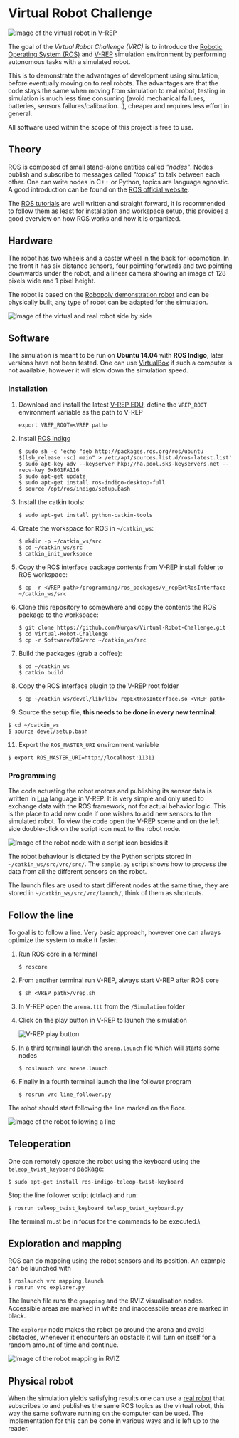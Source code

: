 # Virtual Robot Challenge

![Image of the virtual robot in V-REP](Media/robot.png)

The goal of the *Virtual Robot Challenge (VRC)* is to introduce the [Robotic Operating System (ROS)](http://www.ros.org/) and [V-REP](http://www.coppeliarobotics.com/) simulation environment by performing autonomous tasks with a simulated robot.

This is to demonstrate the advantages of development using simulation, before eventually moving on to real robots. The advantages are that the code stays the same when moving from simulation to real robot, testing in simulation is much less time consuming (avoid mechanical failures, batteries, sensors failures/calibration...), cheaper and requires less effort in general.

All software used within the scope of this project is free to use.

## Theory

ROS is composed of small stand-alone entities called *"nodes"*. Nodes publish and subscribe to messages called *"topics"* to talk between each other. One can write nodes in C++ or Python, topics are language agnostic. A good introduction can be found on the [ROS official website](http://wiki.ros.org/ROS/Introduction).

The [ROS tutorials](http://wiki.ros.org/ROS/Tutorials) are well written and straight forward, it is recommended to follow them as least for installation and workspace setup, this provides a good overview on how ROS works and how it is organized.

## Hardware

The robot has two wheels and a caster wheel in the back for locomotion. In the front it has six distance sensors, four pointing forwards and two pointing downwards under the robot, and a linear camera showing an image of 128 pixels wide and 1 pixel height.

The robot is based on the [Robopoly demonstration robot](https://github.com/Robopoly/Printed-base) and can be physically built, any type of robot can be adapted for the simulation.

![Image of the virtual and real robot side by side](Media/virtual_real.png)

## Software

The simulation is meant to be run on **Ubuntu 14.04** with **ROS Indigo**, later versions have not been tested. One can use [VirtualBox](https://www.virtualbox.org/wiki/Downloads) if such a computer is not available, however it will slow down the simulation speed.

### Installation

1. Download and install the latest [V-REP EDU](http://www.coppeliarobotics.com/downloads.html), define the `VREP_ROOT` environment variable as the path to V-REP

   ```
   export VREP_ROOT=<VREP path>
   ```

2. Install [ROS Indigo](http://wiki.ros.org/indigo/Installation/Ubuntu)

   ```
   $ sudo sh -c 'echo "deb http://packages.ros.org/ros/ubuntu $(lsb_release -sc) main" > /etc/apt/sources.list.d/ros-latest.list'
   $ sudo apt-key adv --keyserver hkp://ha.pool.sks-keyservers.net --recv-key 0xB01FA116
   $ sudo apt-get update
   $ sudo apt-get install ros-indigo-desktop-full
   $ source /opt/ros/indigo/setup.bash
   ```

3. Install the catkin tools:

   ```
   $ sudo apt-get install python-catkin-tools
   ```

4. Create the workspace for ROS in `~/catkin_ws`:

   ```
   $ mkdir -p ~/catkin_ws/src
   $ cd ~/catkin_ws/src
   $ catkin_init_workspace
   ```

5. Copy the ROS interface package contents from V-REP install folder to ROS workspace:

   ```
   $ cp -r <VREP path>/programming/ros_packages/v_repExtRosInterface ~/catkin_ws/src
   ```

7. Clone this repository to somewhere and copy the contents the ROS package to the workspace:

   ```
   $ git clone https://github.com/Nurgak/Virtual-Robot-Challenge.git
   $ cd Virtual-Robot-Challenge
   $ cp -r Software/ROS/vrc ~/catkin_ws/src
   ```

8. Build the packages (grab a coffee):

   ```
   $ cd ~/catkin_ws
   $ catkin build
   ```

9. Copy the ROS interface plugin to the V-REP root folder

   ```
   $ cp ~/catkin_ws/devel/lib/libv_repExtRosInterface.so <VREP path>
   ```

10. Source the setup file, **this needs to be done in every new terminal**:

   ```
   $ cd ~/catkin_ws
   $ source devel/setup.bash
   ```

11. Export the `ROS_MASTER_URI` environment variable

   ```
   $ export ROS_MASTER_URI=http://localhost:11311
   ```

### Programming

The code actuating the robot motors and publishing its sensor data is written in [Lua](https://www.lua.org/about.html) language in V-REP. It is very simple and only used to exchange data with the ROS framework, not for actual behavior logic. This is the place to add new code if one wishes to add new sensors to the simulated robot. To view the code open the V-REP scene and on the left side double-click on the script icon next to the robot node.

![Image of the robot node with a script icon besides it](Media/lua_script.png)

The robot behaviour is dictated by the Python scripts stored in `~/catkin_ws/src/vrc/src/`. The `sample.py` script shows how to process the data from all the different sensors on the robot.

The launch files are used to start different nodes at the same time, they are stored in `~/catkin_ws/src/vrc/launch/`, think of them as shortcuts.

## Follow the line

To goal is to follow a line. Very basic approach, however one can always optimize the system to make it faster.

1. Run ROS core in a terminal

   ```
   $ roscore
   ```

2. From another terminal run V-REP, always start V-REP after ROS core

   ```
   $ sh <VREP path>/vrep.sh
   ```

3. In V-REP open the `arena.ttt` from the `/Simulation` folder
4. Click on the play button in V-REP to launch the simulation

   ![V-REP play button](Media/play.png)

5. In a third terminal launch the `arena.launch` file which will starts some nodes

   ```
   $ roslaunch vrc arena.launch
   ```

6. Finally in a fourth terminal launch the line follower program

   ```
   $ rosrun vrc line_follower.py
   ```

The robot should start following the line marked on the floor.

![Image of the robot following a line](Media/line_follower.gif)

## Teleoperation

One can remotely operate the robot using the keyboard using the `teleop_twist_keyboard` package:

    $ sudo apt-get install ros-indigo-teleop-twist-keyboard

Stop the line follower script (ctrl+c) and run:

    $ rosrun teleop_twist_keyboard teleop_twist_keyboard.py

The terminal must be in focus for the commands to be executed.\

## Exploration and mapping

ROS can do mapping using the robot sensors and its position. An example can be launched with

    $ roslaunch vrc mapping.launch
    $ rosrun vrc explorer.py

The launch file runs the `gmapping` and the RVIZ visualisation nodes. Accessible areas are marked in white and inaccessbile areas are marked in black.

The `explorer` node makes the robot go around the arena and avoid obstacles, whenever it encounters an obstacle it will turn on itself for a random amount of time and continue.

![Image of the robot mapping in RVIZ](Media/mapping.gif)

## Physical robot

When the simulation yields satisfying results one can use a [real robot](https://github.com/Robopoly/Printed-base) that subscribes to and publishes the same ROS topics as the virtual robot, this way the same software running on the computer can be used. The implementation for this can be done in various ways and is left up to the reader.

